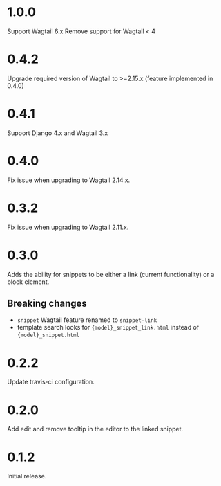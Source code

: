 # 1.0.0

Support Wagtail 6.x
Remove support for Wagtail < 4

# 0.4.2

Upgrade required version of Wagtail to >=2.15.x (feature implemented in 0.4.0)

# 0.4.1

Support Django 4.x and Wagtail 3.x

# 0.4.0

Fix issue when upgrading to Wagtail 2.14.x.

# 0.3.2

Fix issue when upgrading to Wagtail 2.11.x.

# 0.3.0

Adds the ability for snippets to be either a link (current functionality) or a block element.

## Breaking changes

- `snippet` Wagtail feature renamed to `snippet-link`
- template search looks for `{model}_snippet_link.html` instead of `{model}_snippet.html`

# 0.2.2

Update travis-ci configuration.

# 0.2.0

Add edit and remove tooltip in the editor to the linked snippet.

# 0.1.2

Initial release.
